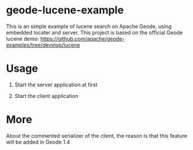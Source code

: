 # geode-lucene-example
This is an simple example of lucene search on Apache Geode, using embedded locater and server.
This project is based on the official Geode lucene demo: https://github.com/apache/geode-examples/tree/develop/lucene

# Usage
1. Start the server application at first

2. Start the client application

# More
About the commented serializer of the client, the reason is that this feature will be added in Geode 1.4